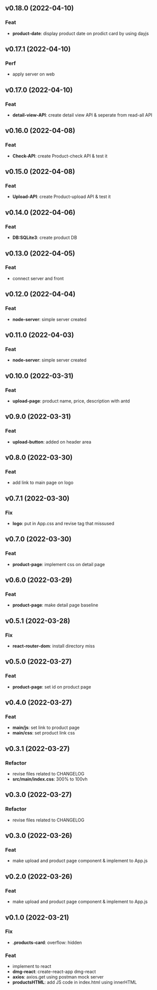 ## v0.18.0 (2022-04-10)

### Feat

- **product-date**: display product date on prodict card by using dayjs

## v0.17.1 (2022-04-10)

### Perf

- apply server on web

## v0.17.0 (2022-04-10)

### Feat

- **detail-view-API**: create detail view API & seperate from read-all API

## v0.16.0 (2022-04-08)

### Feat

- **Check-API**: create Product-check API & test it

## v0.15.0 (2022-04-08)

### Feat

- **Upload-API**: create Product-upload API & test it

## v0.14.0 (2022-04-06)

### Feat

- **DB:SQLite3**: create product DB

## v0.13.0 (2022-04-05)

### Feat

- connect server and front

## v0.12.0 (2022-04-04)

### Feat

- **node-server**: simple server created

## v0.11.0 (2022-04-03)

### Feat

- **node-server**: simple server created

## v0.10.0 (2022-03-31)

### Feat

- **upload-page**: product name, price, description with antd

## v0.9.0 (2022-03-31)

### Feat

- **upload-button**: added on header area

## v0.8.0 (2022-03-30)

### Feat

- add link to main page on logo

## v0.7.1 (2022-03-30)

### Fix

- **logo**: put in App.css and revise tag that missused

## v0.7.0 (2022-03-30)

### Feat

- **product-page**: implement css on detail page

## v0.6.0 (2022-03-29)

### Feat

- **product-page**: make detail page baseline

## v0.5.1 (2022-03-28)

### Fix

- **react-router-dom**: install directory miss

## v0.5.0 (2022-03-27)

### Feat

- **product-page**: set id on product page

## v0.4.0 (2022-03-27)

### Feat

- **main/js**: set link to product page
- **main/css**: set product link css

## v0.3.1 (2022-03-27)

### Refactor

- revise files related to CHANGELOG
- **src/main/index.css**: 300% to 100vh

## v0.3.0 (2022-03-27)

### Refactor

- revise files related to CHANGELOG

## v0.3.0 (2022-03-26)

### Feat

- make upload and product page component & implement to App.js

## v0.2.0 (2022-03-26)

### Feat

- make upload and product page component & implement to App.js

## v0.1.0 (2022-03-21)

### Fix

- **.products-card**: overflow: hidden

### Feat

- implement to react
- **dmg-react**: create-react-app dmg-react
- **axios**: axios.get using postman mock server
- **productsHTML**: add JS code in index.html using innerHTML
